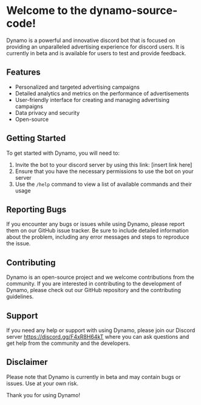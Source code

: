 # Welcome to the dynamo-source-code!

Dynamo is a powerful and innovative discord bot that is focused on providing an unparalleled advertising experience for discord users. It is currently in beta and is available for users to test and provide feedback.

## Features

- Personalized and targeted advertising campaigns
- Detailed analytics and metrics on the performance of advertisements
- User-friendly interface for creating and managing advertising campaigns
- Data privacy and security
- Open-source

## Getting Started

To get started with Dynamo, you will need to:

1. Invite the bot to your discord server by using this link: [insert link here]
2. Ensure that you have the necessary permissions to use the bot on your server
3. Use the `/help` command to view a list of available commands and their usage

## Reporting Bugs

If you encounter any bugs or issues while using Dynamo, please report them on our GitHub issue tracker. Be sure to include detailed information about the problem, including any error messages and steps to reproduce the issue.

## Contributing

Dynamo is an open-source project and we welcome contributions from the community. If you are interested in contributing to the development of Dynamo, please check out our GitHub repository and the contributing guidelines.

## Support

If you need any help or support with using Dynamo, please join our Discord server https://discord.gg/F4xR8H64kT where you can ask questions and get help from the community and the developers.

## Disclaimer

Please note that Dynamo is currently in beta and may contain bugs or issues. Use at your own risk.

Thank you for using Dynamo!